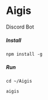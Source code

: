 # Aigis

Discord Bot

##### Install

```npm install -g```

##### Run

```cd ~/Aigis```

```aigis```
